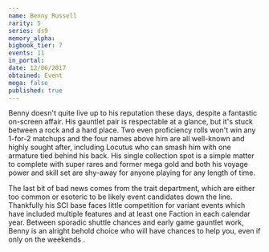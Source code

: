 ```yaml
---
name: Benny Russell
rarity: 5
series: ds9
memory_alpha:
bigbook_tier: 7
events: 11
in_portal:
date: 12/06/2017
obtained: Event
mega: false
published: true
---
```


Benny doesn't quite live up to his reputation these days, despite a fantastic on-screen affair. His gauntlet pair is respectable at a glance, but it's stuck between a rock and a hard place. Two even proficiency rolls won't win any 1-for-2 matchups and the four names above him are all well-known and highly sought after, including Locutus who can smash him with one armature tied behind his back. His single collection spot is a simple matter to complete with super rares and former mega gold and both his voyage power and skill set are shy-away for anyone playing for any length of time.

The last bit of bad news comes from the trait department, which are either too common or esoteric to be likely event candidates down the line. Thankfully his SCI base faces little competition for variant events which have included multiple features and at least one Faction in each calendar year. Between sporadic shuttle chances and early game gauntlet work, Benny is an alright behold choice who will have chances to help you, even if only on the weekends
.
